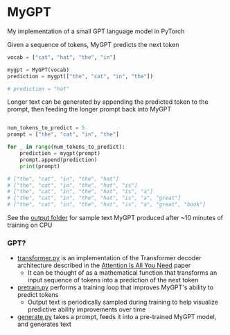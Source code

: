 # MyGPT

My implementation of a small GPT language model in PyTorch

Given a sequence of tokens, MyGPT predicts the next token

```python
vocab = ["cat", "hat", "the", "in"]

mygpt = MyGPT(vocab)
prediction = mygpt(["the", "cat", "in", "the"])

# prediction = "hat"
```

Longer text can be generated by appending the predicted token to the prompt, then feeding the longer prompt back into MyGPT

```python

num_tokens_to_predict = 5
prompt = ["the", "cat", "in", "the"]

for _ in range(num_tokens_to_predict):
    prediction = mygpt(prompt)
    prompt.append(prediction)
    print(prompt)

# ["the", "cat", "in", "the", "hat"]
# ["the", "cat", "in", "the", "hat", "is"]
# ["the", "cat", "in", "the", "hat", "is", "a"]
# ["the", "cat", "in", "the", "hat", "is", "a", "great"]
# ["the", "cat", "in", "the", "hat", "is", "a", "great", "book"]

```

See the [output folder](https://github.com/dx-dtran/MyGPT/tree/main/output) for sample text MyGPT produced after ~10 minutes of training on CPU

### GPT?

* [transformer.py](MyGPT/transformer.py) is an implementation of the Transformer decoder architecture described in the [Attention Is All You Need](https://arxiv.org/abs/1706.03762) paper
  * It can be thought of as a mathematical function that transforms an input sequence of tokens into a prediction of the next token
* [pretrain.py](MyGPT/pretrain.py) performs a training loop that improves MyGPT's ability to predict tokens
  * Output text is periodically sampled during training to help visualize predictive ability improvements over time
* [generate.py](MyGPT/generate.py) takes a prompt, feeds it into a pre-trained MyGPT model, and generates text
